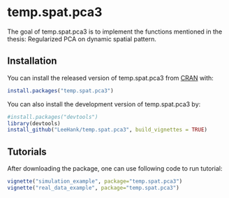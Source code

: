 
<!-- README.md is generated from README.Rmd. Please edit that file -->
temp.spat.pca3
==============

The goal of temp.spat.pca3 is to implement the functions mentioned in the thesis: Regularized PCA on dynamic spatial pattern.

Installation
------------

You can install the released version of temp.spat.pca3 from [CRAN](https://CRAN.R-project.org) with:

``` r
install.packages("temp.spat.pca3")
```

You can also install the development version of temp.spat.pca3 by:

``` r
#install.packages("devtools")
library(devtools)
install_github("LeeHank/temp.spat.pca3", build_vignettes = TRUE)
```

Tutorials
---------

After downloading the package, one can use following code to run tutorial:

``` r
vignette("simulation_example", package="temp.spat.pca3")
vignette("real_data_example", package="temp.spat.pca3")
```
